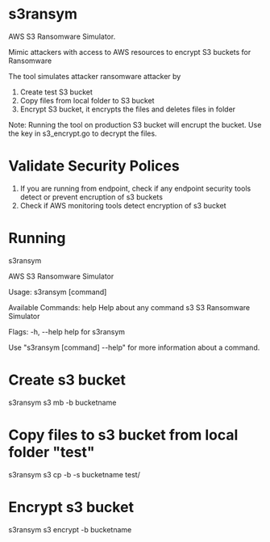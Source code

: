 # s3ransym

AWS S3 Ransomware Simulator.

Mimic attackers with access to AWS resources to encrypt S3 buckets for Ransomware

The tool simulates attacker ransomware attacker by

1. Create test S3 bucket
2. Copy files from local folder to S3 bucket
3. Encrypt S3 bucket, it encrypts the files and deletes files in folder

Note: Running the tool on production S3 bucket will encrupt the bucket. Use the key in s3_encrypt.go to decrypt the files.

# Validate Security Polices

1. If you are running from endpoint, check if any endpoint security tools detect or prevent encruption of s3 buckets
2. Check if AWS monitoring tools detect encryption of s3 bucket

# Running

s3ransym

AWS S3 Ransomware Simulator

Usage:
  s3ransym [command]

Available Commands:
  help        Help about any command
  s3          S3 Ransomware Simulator

Flags:
  -h, --help   help for s3ransym

Use "s3ransym [command] --help" for more information about a command.


# Create s3 bucket
s3ransym s3 mb -b bucketname


# Copy files to s3 bucket from local folder "test"
s3ransym s3 cp -b -s bucketname test/

# Encrypt s3 bucket
s3ransym s3 encrypt -b bucketname

